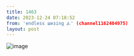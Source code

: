 ```yaml
---
title: 1463
date: 2023-12-24 07:18:52
from: 'endless шизing ⍼' (channel1162404975)
layout: post
---
```


![image](photos/photo_192@24-12-2023_07-18-52.jpg)


